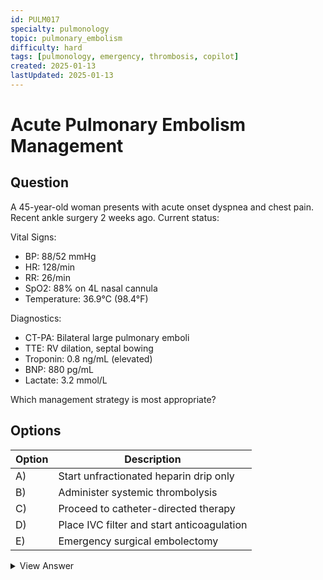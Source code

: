 ```yaml
---
id: PULM017
specialty: pulmonology
topic: pulmonary_embolism
difficulty: hard
tags: [pulmonology, emergency, thrombosis, copilot]
created: 2025-01-13
lastUpdated: 2025-01-13
---
```


# Acute Pulmonary Embolism Management

## Question
A 45-year-old woman presents with acute onset dyspnea and chest pain. Recent ankle surgery 2 weeks ago. Current status:

Vital Signs:
- BP: 88/52 mmHg
- HR: 128/min
- RR: 26/min
- SpO2: 88% on 4L nasal cannula
- Temperature: 36.9°C (98.4°F)

Diagnostics:
- CT-PA: Bilateral large pulmonary emboli
- TTE: RV dilation, septal bowing
- Troponin: 0.8 ng/mL (elevated)
- BNP: 880 pg/mL
- Lactate: 3.2 mmol/L

Which management strategy is most appropriate?

## Options
| Option | Description |
|--------|-------------|
| A)     | Start unfractionated heparin drip only |
| B)     | Administer systemic thrombolysis |
| C)     | Proceed to catheter-directed therapy |
| D)     | Place IVC filter and start anticoagulation |
| E)     | Emergency surgical embolectomy |

<details>
<summary>View Answer</summary>

## Correct Answer
B

## Explanation
1. Key Features of High-Risk PE:
   - Hypotension (SBP <90 mmHg)
   - RV dysfunction
   - Elevated cardiac biomarkers
   - Evidence of shock

2. Rationale for Thrombolysis:
   - Improves hemodynamics rapidly
   - Reduces mortality in high-risk PE
   - Benefits outweigh bleeding risk
   - Early intervention crucial

3. Why other options fail:
   - A) Insufficient for shock
   - C) Delays definitive therapy
   - D) Doesn't address immediate crisis
   - E) Too high-risk if thrombolysis available

## References
- ESC 2019 PE Guidelines
- CHEST 2021 VTE Guidelines
- NEJM 2022: "Management of Acute PE"
</details>
